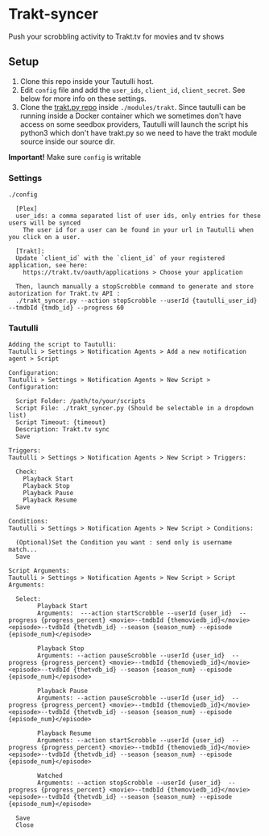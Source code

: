 # Trakt-syncer
Push your scrobbling activity to Trakt.tv for movies and tv shows

## Setup
1. Clone this repo inside your Tautulli host.
2. Edit `config` file and add the `user_ids`, `client_id`, `client_secret`. See below for more info on these settings.
3. Clone the [trakt.py repo](https://github.com/fuzeman/trakt.py) inside `./modules/trakt`. Since tautulli can be running inside a Docker container which we sometimes don't have access on some seedbox providers, Tautulli will launch the script his python3 which don't have trakt.py so we need to have the trakt module source inside our source dir. 

**Important!** Make sure `config` is writable


### Settings
`./config`
```
  [Plex]
  user_ids: a comma separated list of user ids, only entries for these users will be synced
    The user id for a user can be found in your url in Tautulli when you click on a user.
  
  [Trakt]:
  Update `client_id` with the `client_id` of your registered application, see here:
    https://trakt.tv/oauth/applications > Choose your application
  
  Then, launch manually a stopScrobble command to generate and store autorization for Trakt.tv API : 
  ./trakt_syncer.py --action stopScrobble --userId {tautulli_user_id}  --tmdbId {tmdb_id} --progress 60
```

### Tautulli
```
Adding the script to Tautulli:
Tautulli > Settings > Notification Agents > Add a new notification agent > Script

Configuration:
Tautulli > Settings > Notification Agents > New Script > Configuration:

  Script Folder: /path/to/your/scripts
  Script File: ./trakt_syncer.py (Should be selectable in a dropdown list)
  Script Timeout: {timeout}
  Description: Trakt.tv sync
  Save

Triggers:
Tautulli > Settings > Notification Agents > New Script > Triggers:
  
  Check: 
    Playback Start
    Playback Stop
    Playback Pause
    Playback Resume
  Save
  
Conditions:
Tautulli > Settings > Notification Agents > New Script > Conditions:
  
  (Optional)Set the Condition you want : send only is username match...
  Save
  
Script Arguments:
Tautulli > Settings > Notification Agents > New Script > Script Arguments:
  
  Select: 
        Playback Start
        Arguments:  ---action startScrobble --userId {user_id}  --progress {progress_percent} <movie>--tmdbId {themoviedb_id}</movie> <episode>--tvdbId {thetvdb_id} --season {season_num} --episode {episode_num}</episode>
        
        Playback Stop
        Arguments: --action pauseScrobble --userId {user_id}  --progress {progress_percent} <movie>--tmdbId {themoviedb_id}</movie> <episode>--tvdbId {thetvdb_id} --season {season_num} --episode {episode_num}</episode>
        
        Playback Pause
        Arguments: --action pauseScrobble --userId {user_id}  --progress {progress_percent} <movie>--tmdbId {themoviedb_id}</movie> <episode>--tvdbId {thetvdb_id} --season {season_num} --episode {episode_num}</episode>
        
        Playback Resume
        Arguments: --action startScrobble --userId {user_id}  --progress {progress_percent} <movie>--tmdbId {themoviedb_id}</movie> <episode>--tvdbId {thetvdb_id} --season {season_num} --episode {episode_num}</episode>
        
        Watched
        Arguments: --action stopScrobble --userId {user_id}  --progress {progress_percent} <movie>--tmdbId {themoviedb_id}</movie> <episode>--tvdbId {thetvdb_id} --season {season_num} --episode {episode_num}</episode> 

  Save
  Close
```
